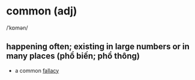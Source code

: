 # common (adj)

/ˈkɒmən/

## happening often; existing in large numbers or in many places (phổ biến; phổ thông)

- a common [fallacy](fallacy-n.md#a-false-idea-that-many-people-believes-is-true)